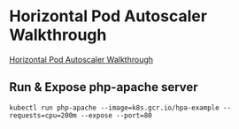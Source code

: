 # Horizontal Pod Autoscaler Walkthrough

[Horizontal Pod Autoscaler Walkthrough](https://kubernetes.io/docs/tasks/run-application/horizontal-pod-autoscale-walkthrough/)

## Run & Expose php-apache server

```console
kubectl run php-apache --image=k8s.gcr.io/hpa-example --requests=cpu=200m --expose --port=80
```